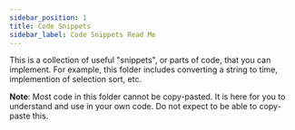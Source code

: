 ```yaml
---
sidebar_position: 1
title: Code Snippets
sidebar_label: Code Snippets Read Me
---
```


This is a collection of useful "snippets", or parts of code, that you can implement. For example, this folder includes converting a string to time, implemention of selection sort, etc.

**Note**: Most code in this folder cannot be copy-pasted. It is here for you to understand and use in your own code. Do not expect to be able to copy-paste this.